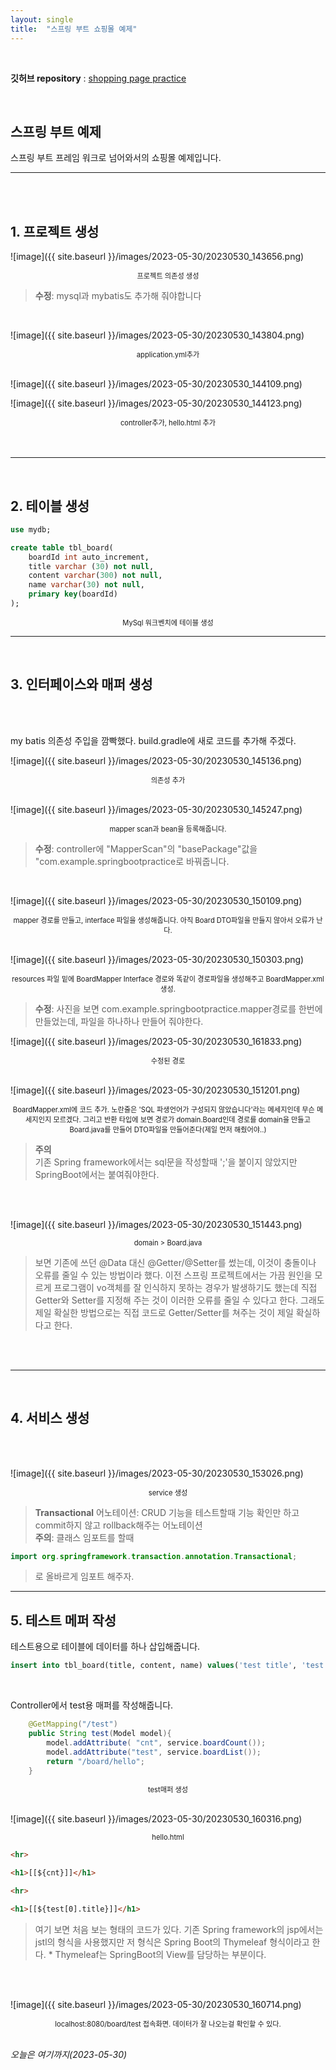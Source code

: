 ```yaml
---
layout: single
title:  "스프링 부트 쇼핑몰 예제"
---
```


<br>

**깃허브 repository** : [shopping page practice](https://github.com/Molban2J/ShoppingPagePractice.git "github")

<br>

## 스프링 부트 예제

스프링 부트 프레임 워크로 넘어와서의 쇼핑몰 예제입니다.

---

<br>

<br>

## 1. 프로젝트 생성

![image]({{ site.baseurl }}/images/2023-05-30/20230530_143656.png)

<div style="text-align:center; font-size:0.8em;">프로젝트 의존성 생성</div>

> **수정**: mysql과 mybatis도 추가해 줘야합니다

<br>

![image]({{ site.baseurl }}/images/2023-05-30/20230530_143804.png)

<div style="text-align:center; font-size:0.8em;">application.yml추가</div>

<br>

![image]({{ site.baseurl }}/images/2023-05-30/20230530_144109.png)

![image]({{ site.baseurl }}/images/2023-05-30/20230530_144123.png)

<div style="text-align:center; font-size:0.8em;">controller추가, hello.html 추가</div>

<br>

<br>

---

<br>

## 2. 테이블 생성

```sql
use mydb;

create table tbl_board(
	boardId int auto_increment,
    title varchar (30) not null,
    content varchar(300) not null,
    name varchar(30) not null,
    primary key(boardId)
);
```

<div style="text-align:center; font-size:0.8em;">MySql 워크벤치에 테이블 생성</div>

---

<br>

## 3. 인터페이스와 매퍼 생성

<br>
<br>

my batis 의존성 주입을 깜빡했다. build.gradle에 새로 코드를 추가해 주겠다.

![image]({{ site.baseurl }}/images/2023-05-30/20230530_145136.png)

<div style="text-align:center; font-size:0.8em;">의존성 추가</div>


<br>

![image]({{ site.baseurl }}/images/2023-05-30/20230530_145247.png)

<div style="text-align:center; font-size:0.8em;">mapper scan과 bean을 등록해줍니다.</div>

> **수정**: controller에 "MapperScan"의 "basePackage"값을 "com.example.springbootpractice로 바꿔줍니다.

<br>

![image]({{ site.baseurl }}/images/2023-05-30/20230530_150109.png)

<div style="text-align:center; font-size:0.8em;">mapper 경로를 만들고, interface 파일을 생성해줍니다. 아직 Board DTO파일을 만들지 않아서 오류가 난다.</div>

<br>

![image]({{ site.baseurl }}/images/2023-05-30/20230530_150303.png)

<div style="text-align:center; font-size:0.8em;">resources 파일 밑에 BoardMapper Interface 경로와 똑같이 경로파일을 생성해주고 BoardMapper.xml 생성.</div>

> **수정**: 사진을 보면 com.example.springbootpractice.mapper경로를 한번에 만들었는데, 파일을 하나하나 만들어 줘야한다.

![image]({{ site.baseurl }}/images/2023-05-30/20230530_161833.png)

<div style="text-align:center; font-size:0.8em;">수정된 경로</div>

<br>

![image]({{ site.baseurl }}/images/2023-05-30/20230530_151201.png)

<div style="text-align:center; font-size:0.8em;">BoardMapper.xml에 코드 추가. 노란줄은 'SQL 파생언어가 구성되지 않았습니다'라는 메세지인데 무슨 메세지인지 모르겠다. 그리고 반환 타입에 보면 경로가 domain.Board인데 경로를 domain을 만들고 Board.java를 만들어 DTO파일을 만들어준다(제일 먼저 해줬어야..)</div>


> **주의** <br> 기존 Spring framework에서는 sql문을 작성할때 ';'을 붙이지 않았지만 SpringBoot에서는 붙여줘야한다.

<br>
<br>

![image]({{ site.baseurl }}/images/2023-05-30/20230530_151443.png)

<div style="text-align:center; font-size:0.8em;">domain > Board.java</div>

> 보면 기존에 쓰던 @Data 대신 @Getter/@Setter를 썼는데, 이것이 충돌이나 오류를 줄일 수 있는 방법이라 했다. 이전 스프링 프로젝트에서는 가끔 원인을 모르게 프로그램이 vo객체를 잘 인식하지 못하는 경우가 발생하기도 했는데 직접 Getter와 Setter를 지정해 주는 것이 이러한 오류를 줄일 수 있다고 한다. 그래도 제일 확실한 방법으로는 직접 코드로 Getter/Setter를 쳐주는 것이 제일 확실하다고 한다.

<br>

<br>

---

<br>

## 4. 서비스 생성

<br>
<br>

![image]({{ site.baseurl }}/images/2023-05-30/20230530_153026.png)

<div style="text-align:center; font-size:0.8em;">service 생성</div>

> **Transactional** 어노테이션: CRUD 기능을 테스트할때 기능 확인만 하고 commit하지 않고 rollback해주는 어노테이션 <br> **주의**: 클래스 임포트를 할때 

```java
import org.springframework.transaction.annotation.Transactional;
```

> 로 올바르게 임포트 해주자.


---

## 5. 테스트 메퍼 작성

테스트용으로 테이블에 데이터를 하나 삽입해줍니다.

```sql
insert into tbl_board(title, content, name) values('test title', 'test content', 'test');
```

<br>

Controller에서 test용 매퍼를 작성해줍니다.

```java
    @GetMapping("/test")
    public String test(Model model){
        model.addAttribute( "cnt", service.boardCount());
        model.addAttribute("test", service.boardList());
        return "/board/hello";
    }
```

<div style="text-align:center; font-size:0.8em;">test매퍼 생성</div>


<br>

![image]({{ site.baseurl }}/images/2023-05-30/20230530_160316.png)

<div style="text-align:center; font-size:0.8em;">hello.html</div>


```html
<hr>

<h1>[[${cnt}]]</h1>

<hr>

<h1>[[${test[0].title}]]</h1>
```

> 여기 보면 처음 보는 형태의 코드가 있다. 기존 Spring framework의 jsp에서는 jstl의 형식을 사용했지만 저 형식은 Spring Boot의 Thymeleaf 형식이라고 한다. * Thymeleaf는 SpringBoot의 View를 담당하는 부분이다.

<br>
<br>

![image]({{ site.baseurl }}/images/2023-05-30/20230530_160714.png)

<div style="text-align:center; font-size:0.8em;">localhost:8080/board/test 접속화면. 데이터가 잘 나오는걸 확인할 수 있다.</div>

<br>

*오늘은 여기까지(2023-05-30)*




